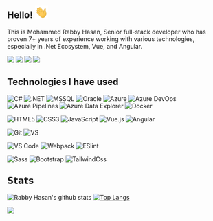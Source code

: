## Hello! <img src="https://raw.githubusercontent.com/erdkse/erdkse/main/wave.gif" width="30px">

This is Mohammed Rabby Hasan, Senior full-stack developer who has proven 7+ years of experience 
working with various technologies, especially in .Net Ecosystem, Vue, and Angular.

 


<a href="https://www.linkedin.com/in/rabbyalone"><img src="https://img.shields.io/badge/-rabbyalone-blue?style=flat&logo=Linkedin&logoColor=white&link=https://www.linkedin.com/in/rabbyalone/"/></a>
<a href="https://stackoverflow.com/users/4238524/rabby-hasan"><img src="https://img.shields.io/badge/-StackOverflow-grey?style=flat&logo=stackoverflow&link=https://stackoverflow.com/users/4238524/rabby-hasan"/></a>
<a href="https://rabbyhasan.com.bd"><img src="https://img.shields.io/badge/-Portfolio-4285F4?style=flat-square&logoColor=white&logo=google-chrome&link=https://rabby.azurewebsites.net/"/></a>
<a href="mailto:rabbyalone@gmail.com"><img src="https://img.shields.io/badge/-rabbyalone@gmail.com-EA4335?style=flat-square&logoColor=white&logo=mail.ru&link=rabbyalone@gmail.com"/></a>

## Technologies I have used


![C#](https://img.shields.io/badge/-CSharp-purple?style=square&logo=csharp)
![.NET](https://img.shields.io/badge/-.NET-purple?style=square&logo=.net)
![MSSQL](https://img.shields.io/badge/-MSSQL-white?style=square&logoColor=red&logo=microsoft-sql-server)
![Oracle](https://img.shields.io/badge/-Oracle-white?style=square&logoColor=red&logo=oracle)
![Azure](https://img.shields.io/badge/-Azure-blue?style=square&logo=microsoft-azure&logoColor=white)
![Azure DevOps](https://img.shields.io/badge/-Azure_DevOps-blue?style=square&logo=azure-devops&logoColor=white)
![Azure Pipelines](https://img.shields.io/badge/-Azure_Pipelines-blue?style=square&logo=azure-pipelines&logoColor=white)
![Azure Data Explorer](https://img.shields.io/badge/-Azure_Data-blue?style=square&logo=azure-data-explorer&logoColor=white)
![Docker](https://img.shields.io/badge/-Docker-white?style=square&logo=docker&logoColor=blue)

![HTML5](https://img.shields.io/badge/-HTML5-%23E44D27?style=square&logo=html5&logoColor=ffffff)
![CSS3](https://img.shields.io/badge/-CSS3-%231572B6?style=square&logo=css3)
![JavaScript](https://img.shields.io/badge/-JavaScript-%23F7DF1C?style=square&logo=javascript&logoColor=000000&labelColor=%23F7DF1C&color=%23FFCE5A)
![Vue.js](https://img.shields.io/badge/-Vue.js-%232c3e50?style=square&logo=Vue.js)
![Angular](https://img.shields.io/badge/-Angular-white?style=flat&logoColor=red&logo=angular)

![Git](https://img.shields.io/badge/-Git-%23F05032?style=flat-square&logo=git&logoColor=%23ffffff)
![VS](https://img.shields.io/badge/-Visual_Studio-purple?style=flat-square&logo=visual-studio)

![VS Code](https://img.shields.io/badge/-VSCode-%23007ACC?style=flat-square&logo=visual-studio-code)
![Webpack](https://img.shields.io/badge/-Webpack-%232C3A42?style=flat-square&logo=webpack)
![ESlint](https://img.shields.io/badge/-ESLint-%234B32C3?style=flat-square&logo=eslint)

![Sass](https://img.shields.io/badge/-Sass-%23CC6699?style=flat-square&logo=sass&logoColor=ffffff)
![Bootstrap](https://img.shields.io/badge/-bootstrap-black?style=flat-square&logoColor=white&logo=bootstrap)
![TailwindCss](https://img.shields.io/badge/-TailwindCss-%231a202c?style=flat-square&logo=tailwind-css)

## 𝗦𝘁𝗮𝘁𝘀

![Rabby Hasan's github stats](https://github-readme-stats.vercel.app/api?username=rabbyalone&hide=issues&show_icons=true&include_all_commits=true&count_private=true)
[![Top Langs](https://github-readme-stats.vercel.app/api/top-langs/?username=rabbyalone&layout=compact)](https://github.com/anuraghazra/github-readme-stats)

![](https://komarev.com/ghpvc/?username=rabbyalone&label=PROFILE+VIEWS)



